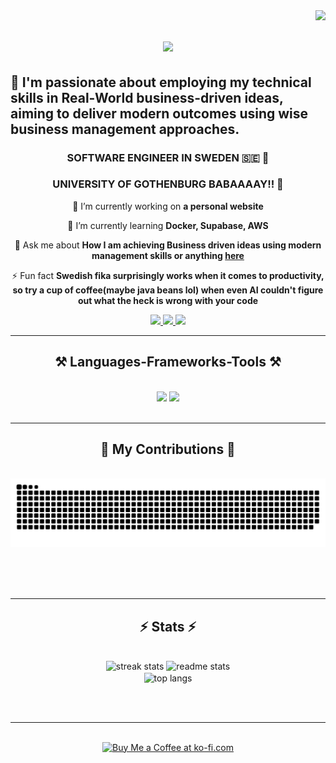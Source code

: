 <img align="right" src="https://visitor-badge.laobi.icu/badge?page_id=mohammad1kod.mohammad1kod" />

<h1 align="center">
    <img src="https://readme-typing-svg.herokuapp.com/?font=Righteous&size=40&center=true&vCenter=true&width=1000&height=100&duration=3000&lines=WELCOME+TO+MY+COOL+GIT+PROFILE+😎;+MO+HERE!,+AKA+CODENOOPER🫠,+BUT......;+IMPRESSSSSSIVE!!+RIGHT?!🫣;+STILL+NOT+IMPRESSED+YET?!!😒,;+KEEP+SCROLLING+TO+SEE+MY+SNAKE+🐍" />
</h1>

<h2> 💼 I'm passionate about employing my technical skills in Real-World business-driven ideas, aiming to deliver modern outcomes using wise business management approaches.
</h2>

<h3 align="center">SOFTWARE ENGINEER IN SWEDEN 🇸🇪 💚</h3>
<h3 align="center">UNIVERSITY OF GOTHENBURG BABAAAAY!! 🦾</h3>



<div align="center">
 
 🔭 I’m currently working on **a personal website**
 
 🌱 I’m currently learning **Docker, Supabase, AWS**

 💬 Ask me about **How I am achieving Business driven ideas using modern management skills or anything [here](https:)**

⚡ Fun fact **Swedish fika surprisingly works when it comes to productivity, so try a cup of coffee(maybe java beans lol) when even AI couldn't figure out what the heck is wrong with your code**

 </div>
 
<div align="center"> 
  <a href="mailto:mohamedyassen2001mhd@gmail.com">
    <img src="https://img.shields.io/badge/Gmail-333333?style=for-the-badge&logo=gmail&logoColor=red" />
  </a>
  <a href="https://www.linkedin.com/in/mohammad-mohammad-32abb7249/">
    <img src="https://img.shields.io/badge/LinkedIn-0077B5?style=for-the-badge&logo=linkedin&logoColor=white" />
  </a>
  <a href="https://salesp07.github.io" target="_blank">
     <img src="https://img.shields.io/badge/Portfolio-FF5722?style=for-the-badge&logo=todoist&logoColor=white" /> <!-- sqlite, safari, google-chrome are other good icon options -->
  </a>
</div>

 <hr/>
 
<h2 align="center">⚒️ Languages-Frameworks-Tools ⚒️</h2>
<br/>
<div align="center">
    <img src="https://skillicons.dev/icons?i=react,bootstrap,mui,html,css,vscode,github,figma,tailwind,git,r" />
    <img src="https://skillicons.dev/icons?i=nodejs,python,javascript,typescript,express,firebase,mongodb,c,java,nextjs,mysql,flask" /><br>
</div>

<br/>
<hr/>

<div align="center">
  <h2>🐍 My Contributions 🐍</h2>
  <br>
  <img alt="snake eating my contributions" src="https://raw.githubusercontent.com/salesp07/salesp07/output/github-contribution-grid-snake.svg" />
  
  <br/><br/><br/>
</div>

<hr/>

<h2 align="center">⚡ Stats ⚡</h2>
<br>
<div align=center>
  <img width=390 src="https://github-readme-streak-stats-salesp07.vercel.app/?user=salesp07&count_private=true&theme=react&border_radius=10" alt="streak stats"/>
  <img width=390 src="https://github-readme-stats-salesp07.vercel.app/api?username=salesp07&count_private=true&show_icons=true&theme=react&rank_icon=github&border_radius=10" alt="readme stats" />
  <br/>
  <img width=325 align="center" src="https://github-readme-stats-salesp07.vercel.app/api/top-langs/?username=salesp07&hide=HTML&langs_count=8&layout=compact&theme=react&border_radius=10&size_weight=0.5&count_weight=0.5&exclude_repo=github-readme-stats" alt="top langs" />
</div>

<br/><br/>

<hr/>

<br/>

<div align="center">
<a href='https://ko-fi.com/V7V4RAK9C' target='_blank'><img height='64' style='border:0px;height:64px;' src='https://storage.ko-fi.com/cdn/kofi1.png?v=3' border='0' alt='Buy Me a Coffee at ko-fi.com' /></a>
</div>

<br/>
